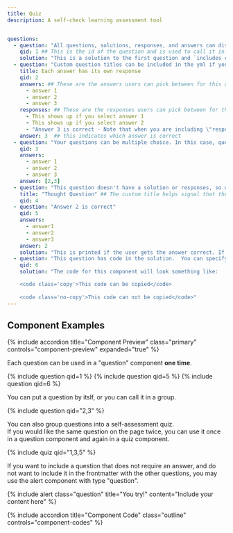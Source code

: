 ```yaml
---
title: Quiz
description: A self-check learning assessment tool


questions:
  - question: "All questions, solutions, responses, and answers can display basic markdown formatting."
    qid: 1 ## This is the id of the question and is used to call it in the markdown
    solution: "This is a solution to the first question and `includes code formatting` in the response." ## This shows on a Success, or Show Answer if there are no Answers provided
  - question: "Custom question titles can be included in the yml if you would like one to be different from the rest"
    title: Each answer has its own response 
    qid: 2
    answers: ## These are the answers users can pick between for this question
      - answer 1 
      - answer 2
      - answer 3
    responses: ## These are the responses users can pick between for this question. This is optional, but if used there should be an entry for every answer
      - This shows up if you select answer 1
      - This shows up if you select answer 2
      - "Answer 3 is correct - Note that when you are including \"responses\", any included \"solution\" variable will be ignored."
    answer: 3  ## this indicates which answer is correct
  - question: "Your questions can be multiple choice. In this case, questions 2 and 3 are marked as correct"
    qid: 3
    answers: 
      - answer 1
      - answer 2
      - answer 3
    answer: [2,3]  
  - question: "This question doesn't have a solution or responses, so will render without a \"Submit\" or \"Show Answer\" button"
    title: "Thought Question" ## The custom title helps signal that the difference is intentional.
    qid: 4
  - question: "Answer 2 is correct"
    qid: 5
    answers: 
      - answer1
      - answer2
      - answer3
    answer: 2  
    solution: "This is printed if the user gets the answer correct. If this is not included, and there is no \"Response\" attribute, the result will just show \"Success!\" instead"
  - question: "This question has code in the solution.  You can specify that code should be copiable or not."
    qid: 6
    solution: "The code for this component will look something like:  

    <code class='copy'>This code can be copied</code>  
    
    <code class='no-copy'>This code can not be copied</code>"
---
```


## Component Examples

<div class="usa-accordion " >

{% include accordion title="Component Preview" class="primary" controls="component-preview" expanded="true" %}
<div id="component-preview" class="accordion_content usa-prose"  markdown='1'>

Each question can be used in a "question" component **one time**.

{% include question qid=1 %} 
{% include question qid=5 %}
{% include question qid=6 %}

You can put a question by itslf, or you can call it in a group.

{% include question qid="2,3" %}  

You can also group questions into a self-assessment quiz.  
If you would like the same question on the page twice, you can use it once in a question component and again in a quiz component.

{% include quiz qid="1,3,5" %}  

If you want to include a question that does not require an answer, and do not want to include it in the frontmatter with the other questions, you may use the alert component with type "question".

{% include alert class="question" title="You try!" content="Include your content here" %}

</div>
{% include accordion title="Component Code" class="outline" controls="component-codes" %}
<div id="component-codes" class="accordion_content" markdown='1' hidden>

#### Frontmatter example
```bash
questions:
  - question: "All questions, solutions, responses, and answers can display basic markdown formatting."
    qid: 1 ## This is the id of the question and is used to call it in the markdown
    solution: "This is a solution to the first question and `includes code formatting` in the response." ## This shows on a Success, or Show Answer if there are no Answers provided
  - question: "Custom question titles can be included in the yml if you would like one to be different from the rest"
    title: Each answer has its own response 
    qid: 2
    answers: ## These are the answers users can pick between for this question
      - answer 1 
      - answer 2
      - answer 3
    responses: ## These are the responses users can pick between for this question. This is optional, but if used there should be an entry for every answer
      - This shows up if you select answer 1
      - This shows up if you select answer 2
      - "Answer 3 is correct - Note that when you are including \"responses\", any included \"solution\" variable will be ignored."
    answer: 3  ## this indicates which answer is correct
  - question: "Your questions can be multiple choice. In this case, questions 2 and 3 are marked as correct"
    qid: 3
    answers: 
      - answer 1
      - answer 2
      - answer 3
    answer: [2,3]  
  - question: "This question doesn't have a solution or responses, so will render without a \"Submit\" or \"Show Answer\" button"
    title: "Thought Question" ## The custom title helps signal that the difference is intentional.
    qid: 4
  - question: "Answer 2 is correct"
    qid: 5
    answers: 
      - answer1
      - answer2
      - answer3
    answer: 2  
    solution: "This is printed if the user gets the answer correct. If this is not included, and there is no \"Response\" attribute, the result will just show \"Success!\" instead"
  - question: "This question has code in the solution.  You can specify that code should be copiable or not."
    qid: 6
    solution: "The code for this component will look something like:  

    <code class='copy'>This code can be copied</code>  
    
    <code class='no-copy'>This code can not be copied</code>"
```

#### Using the components
```
{% raw %}Each question can be used in a "question" component **one time**.

{% include question qid=1 %} 
{% include question qid=5 %}
{% include question qid=6 %}

You can put a question by itslf, or you can call it in a group.

{% include question qid="2,3" %}  

You can also group questions into a self-assessment quiz.  
If you would like the same question on the page twice, you can use it once in a question component and again in a quiz component.

{% include quiz qid="1,3,5" %}  

If you want to include a question that does not require an answer, and do not want to include it in the frontmatter with the other questions, you may use the alert component with type "question".

{% include alert class="question" title="You try!" content="Include your content here" %}
{% endraw %}

```
</div>
</div>